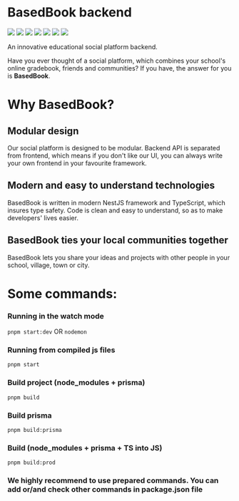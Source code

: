# BasedBook backend
![](https://img.shields.io/github/languages/top/Muj-Elektryk/basedbook-backend)
![](https://img.shields.io/tokei/lines/github/Muj-Elektryk/basedbook-backend)
![](https://img.shields.io/github/license/Muj-Elektryk/basedbook-backend)
![](https://img.shields.io/github/package-json/v/Muj-Elektryk/basedbook-backend)
![](https://img.shields.io/github/commit-activity/w/Muj-Elektryk/basedbook-backend)
![](https://img.shields.io/github/actions/workflow/status/nasz-elektryk/basedbook-backend/node.js.yml)
![](https://img.shields.io/github/stars/Muj-Elektryk/basedbook-backend?style=social)

An innovative educational social platform backend.

Have you ever thought of a social platform, which combines your school's online gradebook, friends and communities? If you have, the answer for you is **BasedBook**.

# Why BasedBook?
## Modular design
Our social platform is designed to be modular. Backend API is separated from frontend, which means if you don't like our UI, you can always write your own frontend in your favourite framework.

## Modern and easy to understand technologies
BasedBook is written in modern NestJS framework and TypeScript, which insures type safety. Code is clean and easy to understand, so as to make developers' lives easier.

## BasedBook ties your local communities together
BasedBook lets you share your ideas and projects with other people in your school, village, town or city.

# Some commands:
### Running in the watch mode
``` pnpm start:dev ``` OR ``` nodemon ```

### Running from compiled js files
``` pnpm start ```

### Build project (node_modules + prisma)
``` pnpm build ```

### Build prisma
``` pnpm build:prisma ```

### Build (node_modules + prisma + TS into JS)
``` pnpm build:prod ```

### We highly recommend to use prepared commands. You can add or/and check other commands in package.json file
